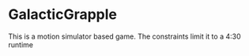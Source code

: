 # GalacticGrapple
This is a motion simulator based game. The constraints limit it to a 4:30 runtime
